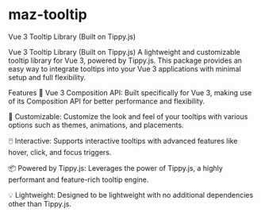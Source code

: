 # maz-tooltip
 Vue 3 Tooltip Library (Built on Tippy.js)


 Vue 3 Tooltip Library (Built on Tippy.js)
A lightweight and customizable tooltip library for Vue 3, powered by Tippy.js. This package provides an easy way to integrate tooltips into your Vue 3 applications with minimal setup and full flexibility.

Features
🌟 Vue 3 Composition API: Built specifically for Vue 3, making use of its Composition API for better performance and flexibility.

🎨 Customizable: Customize the look and feel of your tooltips with various options such as themes, animations, and placements.

🖱️ Interactive: Supports interactive tooltips with advanced features like hover, click, and focus triggers.

📦 Powered by Tippy.js: Leverages the power of Tippy.js, a highly performant and feature-rich tooltip engine.

💡 Lightweight: Designed to be lightweight with no additional dependencies other than Tippy.js.
